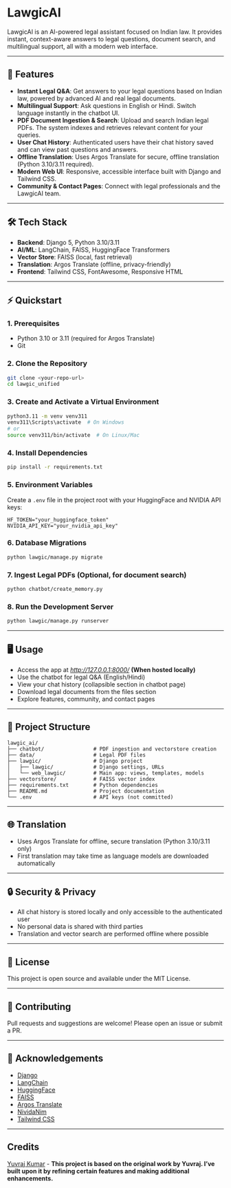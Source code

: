# LawgicAI

LawgicAI is an AI-powered legal assistant focused on Indian law. It provides instant, context-aware answers to legal questions, document search, and multilingual support, all with a modern web interface.

---

## 🚀 Features
- **Instant Legal Q&A**: Get answers to your legal questions based on Indian law, powered by advanced AI and real legal documents.
- **Multilingual Support**: Ask questions in English or Hindi. Switch language instantly in the chatbot UI.
- **PDF Document Ingestion & Search**: Upload and search Indian legal PDFs. The system indexes and retrieves relevant content for your queries.
- **User Chat History**: Authenticated users have their chat history saved and can view past questions and answers.
- **Offline Translation**: Uses Argos Translate for secure, offline translation (Python 3.10/3.11 required).
- **Modern Web UI**: Responsive, accessible interface built with Django and Tailwind CSS.
- **Community & Contact Pages**: Connect with legal professionals and the LawgicAI team.

---

## 🛠️ Tech Stack
- **Backend**: Django 5, Python 3.10/3.11
- **AI/ML**: LangChain, FAISS, HuggingFace Transformers
- **Vector Store**: FAISS (local, fast retrieval)
- **Translation**: Argos Translate (offline, privacy-friendly)
- **Frontend**: Tailwind CSS, FontAwesome, Responsive HTML

---

## ⚡ Quickstart

### 1. Prerequisites
- Python 3.10 or 3.11 (required for Argos Translate)
- Git

### 2. Clone the Repository
```sh
git clone <your-repo-url>
cd lawgic_unified
```

### 3. Create and Activate a Virtual Environment
```sh
python3.11 -m venv venv311
venv311\Scripts\activate  # On Windows
# or
source venv311/bin/activate  # On Linux/Mac
```

### 4. Install Dependencies
```sh
pip install -r requirements.txt
```

### 5. Environment Variables
Create a `.env` file in the project root with your HuggingFace and NVIDIA API keys:
```
HF_TOKEN="your_huggingface_token"
NVIDIA_API_KEY="your_nvidia_api_key"
```

### 6. Database Migrations
```sh
python lawgic/manage.py migrate
```

### 7. Ingest Legal PDFs (Optional, for document search)
```sh
python chatbot/create_memory.py
```

### 8. Run the Development Server
```sh
python lawgic/manage.py runserver
```

---

## 🖥️ Usage
- Access the app at *http://127.0.0.1:8000/* **(When hosted locally)**
- Use the chatbot for legal Q&A (English/Hindi)
- View your chat history (collapsible section in chatbot page)
- Download legal documents from the files section
- Explore features, community, and contact pages

---

## 📝 Project Structure
```
lawgic_ai/
├── chatbot/                # PDF ingestion and vectorstore creation
├── data/                   # Legal PDF files
├── lawgic/                 # Django project
│   ├── lawgic/             # Django settings, URLs
│   └── web_lawgic/         # Main app: views, templates, models
├── vectorstore/            # FAISS vector index
├── requirements.txt        # Python dependencies
├── README.md               # Project documentation
└── .env                    # API keys (not committed)
```

---

## 🌐 Translation
- Uses Argos Translate for offline, secure translation (Python 3.10/3.11 only)
- First translation may take time as language models are downloaded automatically

---

## 🔒 Security & Privacy
- All chat history is stored locally and only accessible to the authenticated user
- No personal data is shared with third parties
- Translation and vector search are performed offline where possible

---

## 📄 License
This project is open source and available under the MIT License.

---

## 🤝 Contributing
Pull requests and suggestions are welcome! Please open an issue or submit a PR.

---

## 🙏 Acknowledgements
- [Django](https://www.djangoproject.com/)
- [LangChain](https://www.langchain.com/)
- [HuggingFace](https://huggingface.co/)
- [FAISS](https://github.com/facebookresearch/faiss)
- [Argos Translate](https://www.argosopentech.com/)
- [NividaNim](https://build.nvidia.com/)
- [Tailwind CSS](https://tailwindcss.com/)

---
## Credits
[Yuvraj Kumar](https://github.com/yuvraj-kumar-dev) - **This project is based on the original work by Yuvraj. I’ve built upon it by refining certain features and making additional enhancements.**
